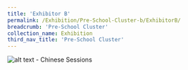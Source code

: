 ```yaml
---
title: 'Exhibitor B'
permalink: /Exhibition/Pre-School-Cluster-b/ExhibitorB/
breadcrumb: 'Pre-School Cluster'
collection_name: Exhibition
third_nav_title: 'Pre-School Cluster'
---
```

![alt text - Chinese Sessions](/images/ExhibitorChinese-template.jpg)
<div style="margin-top:auto;margin-bottom:auto;text-align:center;">
</div>
